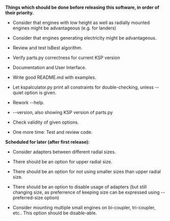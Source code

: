 **Things which should be done before releasing this software, in order of
their priority.**

* Consider that engines with low height as well as radially mounted engines
  might be advantageous (e.g. for landers)

* Consider that engines generating electricity might be advantageous.

* Review and test IsBest algorithm.

* Verify parts.py correctness for current KSP version

* Documentation and User Interface.
 * Write good README.md with examples.
 * Let kspalculator.py print all constraints for double-checking, unless
   --quiet option is given.
 * Rework --help.
 * --version, also showing KSP version of parts.py
 * Check validity of given options.

* One more time: Test and review code.

**Scheduled for later (after first release):**

* Consider adapters between different radial sizes.
 * There should be an option for upper radial size.
 * There should be an option for not using smaller sizes than upper
   radial size.
 * There should be an option to disable usage of adapters (but still
   changing size, as preferrence of keeping size can be expressed using
   --preferred-size option)

* Consider mounting multiple small engines on bi-coupler, tri-coupler,
  etc.. This option should be disable-able.
